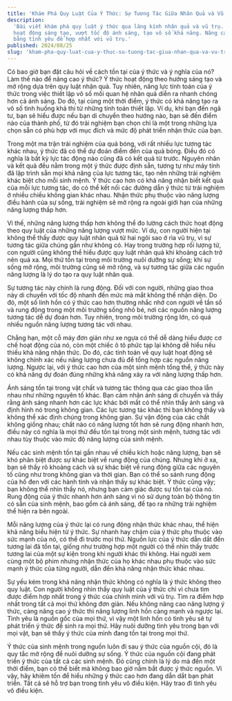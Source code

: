```yaml
---
title: 'Khám Phá Quy Luật Của Ý Thức: Sự Tương Tác Giữa Nhân Quả và Vũ Trụ'
description:
  'Bài viết khám phá quy luật ý thức qua lăng kính nhân quả và vũ trụ. Ý thức
  hoạt động sáng tạo, vượt tốc độ ánh sáng, tạo vô số khả năng. Nâng cao ý thức
  bằng tình yêu để hợp nhất với vũ trụ.'
published: 2024/08/25
slug: 'kham-pha-quy-luat-cua-y-thuc-su-tuong-tac-giua-nhan-qua-va-vu-tru'
---
```


Có bao giờ bạn đặt câu hỏi về cách tồn tại của ý thức và ý nghĩa của nó? Làm thế
nào để nâng cao ý thức? Ý thức hoạt động theo hướng sáng tạo và mở rộng dựa trên
quy luật nhân quả. Tuy nhiên, năng lực tính toán của ý thức trong việc thiết lập
vô số mối quan hệ nhân quả diễn ra nhanh chóng hơn cả ánh sáng. Do đó, tại cùng
một thời điểm, ý thức có khả năng tạo ra vô số tình huống khả thi từ những tính
toán thiết lập. Ví dụ, khi bạn đến ngã tư, bạn sẽ hiểu được nếu bạn di chuyển
theo hướng nào, bạn sẽ đến điểm nào của thành phố, từ đó trải nghiệm bạn chọn
chỉ là một trong những lựa chọn sẵn có phù hợp với mục đích và mức độ phát triển
nhận thức của bạn.

Trong một ma trận trải nghiệm của quả bóng, với rất nhiều lực tương tác khác
nhau, ý thức đã có thể dự đoán điểm đến của quả bóng. Điều đó có nghĩa là bất kỳ
lực tác động nào cũng đã có kết quả từ trước. Nguyên nhân và kết quả đều nằm
trong một ý thức được định sẵn, tương tự như máy tính đã lập trình sẵn mọi khả
năng của lực tương tác, tạo nên những trải nghiệm khác biệt cho mỗi sinh mệnh. Ý
thức cao hơn có khả năng nhận biết kết quả của mỗi lực tương tác, do có thể kết
nối các đường dẫn ý thức từ trải nghiệm ở nhiều chiều không gian khác nhau. Nhận
thức phụ thuộc vào năng lượng điều hành của sự sống, trải nghiệm sẽ mở rộng ra
ngoài giới hạn của những năng lượng thấp hơn.

Vì thế, những năng lượng thấp hơn không thể đo lường cách thức hoạt động theo
quy luật của những năng lượng vượt mức. Ví dụ, con người hiện tại không thể thấy
được quy luật nhân quả từ hai ngôi sao ở rìa vũ trụ, vì sự tương tác giữa chúng
gần như không có. Hay trong trường hợp rối lượng tử, con người cũng không thể
hiểu được quy luật nhân quả khi khoảng cách trở nên quá xa. Mọi thứ tồn tại
trong môi trường nuôi dưỡng sự sống; khi sự sống mở rộng, môi trường cũng sẽ mở
rộng, và sự tương tác giữa các nguồn năng lượng là lý do tạo ra quy luật nhân
quả.

Sự tương tác này chính là rung động. Đối với con người, những giao thoa này di
chuyển với tốc độ nhanh đến mức mà mắt không thể nhận diện. Do đó, một số linh
hồn có ý thức cao hơn thường nhắc nhở con người về tần số và rung động trong một
môi trường sống nhỏ bé, nơi các nguồn năng lượng tương tác dễ dự đoán hơn. Tuy
nhiên, trong môi trường rộng lớn, có quá nhiều nguồn năng lượng tương tác với
nhau.

Chẳng hạn, một cỗ máy đơn giản như xe ngựa có thể dễ dàng hiểu được cơ chế hoạt
động của nó, còn một chiếc ô tô phức tạp lại không dễ hiểu nếu thiếu khả năng
nhận thức. Do đó, các tính toán về quy luật hoạt động sẽ không chính xác nếu
năng lượng chưa đủ để tổng hợp các nguồn năng lượng. Ngược lại, với ý thức cao
hơn của một sinh mệnh tổng thể, ý thức này có khả năng dự đoán đúng những khả
năng xảy ra với năng lượng thấp hơn.

Ánh sáng tồn tại trong vật chất và tương tác thông qua các giao thoa lẫn nhau
như những nguyên tố khác. Bạn cảm nhận ánh sáng di chuyển và thấy rằng ánh sáng
nhanh hơn các lực khác bởi mắt có thể nhìn thấy ánh sáng và định hình nó trong
không gian. Các lực tương tác khác thì bạn không thấy và không thể xác định
chúng trong không gian. Sự vận động của các chất không giống nhau; chất nào có
năng lượng tốt hơn sẽ rung động nhanh hơn, điều này có nghĩa là mọi thứ đều tồn
tại trong một sinh mệnh, tương tác với nhau tùy thuộc vào mức độ năng lượng của
sinh mệnh.

Nếu các sinh mệnh tồn tại gần nhau về chiều kích hoặc năng lượng, bạn sẽ khó
phân biệt được sự khác biệt về rung động của chúng. Nhưng khi ở xa, bạn sẽ thấy
rõ khoảng cách và sự khác biệt về rung động giữa các nguyên tố cũng như trong
không gian và thời gian. Bạn có thể so sánh rung động của hố đen với các hành
tinh và nhận thấy sự khác biệt. Ý thức cũng vậy; bạn không thể nhìn thấy nó,
nhưng bạn cảm giác được sự tồn tại của nó. Rung động của ý thức nhanh hơn ánh
sáng vì nó sử dụng toàn bộ thông tin có sẵn của sinh mệnh, bao gồm cả ánh sáng,
để tạo ra những trải nghiệm thể hiện ra bên ngoài.

Mỗi năng lượng của ý thức lại có rung động nhận thức khác nhau, thể hiện khả
năng biểu hiện từ ý thức. Sự nhanh hay chậm của ý thức phụ thuộc vào sức mạnh
của nó, có thể đi trước mọi thứ. Nguồn lực của ý thức dẫn dắt đến tương lai đã
tồn tại, giống như trường hợp một người có thể nhìn thấy trước tương lai của một
sự kiện trong khi người khác thì không. Hai người xem cùng một bộ phim nhưng
nhận thức của họ khác nhau phụ thuộc vào sức mạnh ý thức của từng người, dẫn đến
khả năng nhận thức khác nhau.

Sự yếu kém trong khả năng nhận thức không có nghĩa là ý thức không theo quy
luật. Con người không nhìn thấy quy luật của ý thức chỉ vì chưa tìm được điểm
hợp nhất trong ý thức của chính mình với vũ trụ. Tìm ra điểm hợp nhất trong tất
cả mọi thứ không đơn giản. Nếu không nâng cao năng lượng ý thức, càng nâng cao ý
thức thì năng lượng linh hồn càng mạnh và ngược lại. Tình yêu là nguồn gốc của
mọi thứ, vì vậy một linh hồn có tình yêu sẽ tự phát triển ý thức để sinh ra mọi
thứ. Hãy nuôi dưỡng tình yêu trong bạn với mọi vật, bạn sẽ thấy ý thức của mình
đang tồn tại trong mọi thứ.

Ý thức của sinh mệnh trong nguồn luôn đi sau ý thức của nguồn cội, đó là quy tắc
mở rộng để nuôi dưỡng sự sống. Ý thức của nguồn cội đang phát triển ý thức của
tất cả các sinh mệnh. Đó cũng chính là lý do mà đến một thời điểm, bạn có thể
biết mà không bao giờ nắm bắt được ý thức nguồn. Vì vậy, hãy khiêm tốn để hiểu
những ý thức cao hơn đang dẫn dắt bạn phát triển. Tất cả sẽ hỗ trợ bạn trong
tình yêu vô điều kiện. Hãy trao đi tình yêu vô điều kiện.
